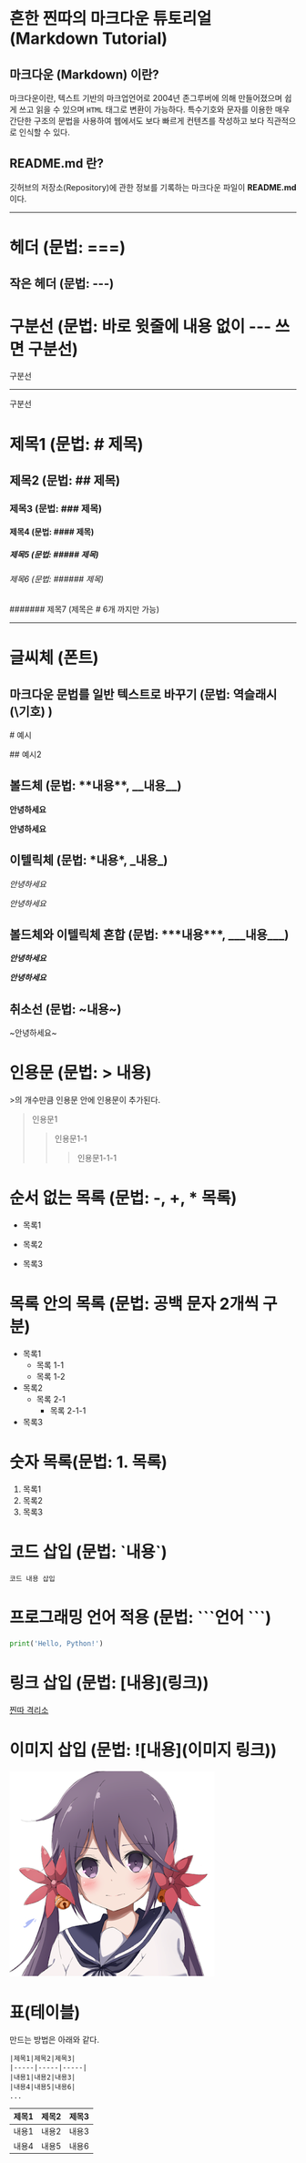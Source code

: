 # 흔한 찐따의 마크다운 튜토리얼 (Markdown Tutorial)

## 마크다운 (Markdown) 이란?
마크다운이란, 텍스트 기반의 마크업언어로 2004년 존그루버에 의해 만들어졌으며 쉽게 쓰고 읽을 수 있으며 `HTML` 태그로 변환이 가능하다.
특수기호와 문자를 이용한 매우 간단한 구조의 문법을 사용하여 웹에서도 보다 빠르게 컨텐츠를 작성하고 보다 직관적으로 인식할 수 있다.

## README.md 란?
깃허브의 저장소(Repository)에 관한 정보를 기록하는 마크다운 파일이 **README.md** 이다.

---

헤더 (문법: ===)
==================

작은 헤더 (문법: ---)
------------------

# 구분선 (문법: 바로 윗줄에 내용 없이 --- 쓰면 구분선)

구분선

---

구분선

# 제목1 (문법: # 제목)
## 제목2 (문법: ## 제목)
### 제목3 (문법: ### 제목)
#### 제목4 (문법: #### 제목)
##### 제목5 (문법: ##### 제목)
###### 제목6 (문법: ###### 제목)
####### 제목7 (제목은 # 6개 까지만 가능)

---

# 글씨체 (폰트)

## 마크다운 문법를 일반 텍스트로 바꾸기 (문법: 역슬래시 (\\기호) )
\# 예시

\#\# 예시2

## 볼드체 (문법: \*\*내용*\*, \_\_내용_\_)

**안녕하세요**

__안녕하세요__

## 이텔릭체 (문법: \*내용*, \_내용_)

*안녕하세요*

_안녕하세요_

## 볼드체와 이텔릭체 혼합 (문법: \*\*\*내용\*\*\*, \_\_\_내용\_\_\_)

***안녕하세요***

___안녕하세요___

## 취소선 (문법: \~내용\~)

~안녕하세요~

# 인용문 (문법: \> 내용)
\>의 개수만큼 인용문 안에 인용문이 추가된다.
> 인용문1
>> 인용문1-1
>>> 인용문1-1-1

# 순서 없는 목록 (문법: -, +, * 목록)
- 목록1
+ 목록2
* 목록3

# 목록 안의 목록 (문법: 공백 문자 2개씩 구분)
- 목록1
  - 목록 1-1
  - 목록 1-2
- 목록2
  - 목록 2-1
    - 목록 2-1-1
- 목록3

# 숫자 목록(문법: 1. 목록)
1. 목록1
2. 목록2
3. 목록3

# 코드 삽입 (문법: \`내용\`)
`코드 내용 삽입`

# 프로그래밍 언어 적용 (문법: \```언어 \```)
```python
print('Hello, Python!')
```

# 링크 삽입 (문법: \[내용](링크))
[찐따 격리소](https://iamjjintta.tistory.com/)

# 이미지 삽입 (문법: \![내용](이미지 링크))
![프로필](https://raw.githubusercontent.com/iam-jjintta/iam-jjintta/20d8657beb06dedb4faf6101fc4642c7a994b8d8/profile/Profile-iamjjintta.png)

# 표(테이블)
만드는 방법은 아래와 같다.

```
|제목1|제목2|제목3|
|-----|-----|-----|
|내용1|내용2|내용3|
|내용4|내용5|내용6|
...
```

|제목1|제목2|제목3|
|-----|-----|-----|
|내용1|내용2|내용3|
|내용4|내용5|내용6|
